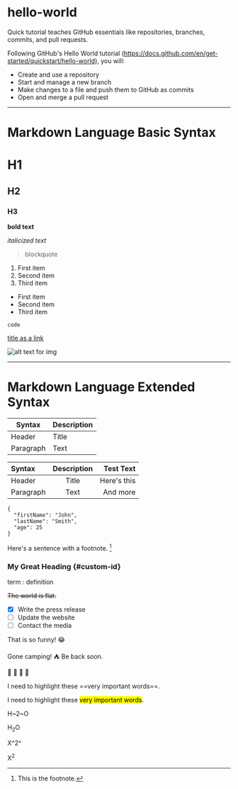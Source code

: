 # hello-world
Quick tutorial teaches GitHub essentials like repositories, branches, commits, and pull requests.

Following GitHub's Hello World tutorial (https://docs.github.com/en/get-started/quickstart/hello-world), you will:
- Create and use a repository
- Start and manage a new branch
- Make changes to a file and push them to GitHub as commits
- Open and merge a pull request

---

# Markdown Language Basic Syntax
# H1
## H2
### H3

**bold text**

*italicized text*

> blockquote

1. First item
2. Second item
3. Third item

- First item
- Second item
- Third item

`code`

[title as a link](https://www.example.com)

![alt text for img](image.jpg)

---

# Markdown Language Extended Syntax 

| Syntax | Description |
| ----------- | ----------- |
| Header | Title |
| Paragraph | Text |

| Syntax      | Description | Test Text     |
| :---        |    :----:   |          ---: |
| Header      | Title       | Here's this   |
| Paragraph   | Text        | And more      |

```
{
  "firstName": "John",
  "lastName": "Smith",
  "age": 25
}
```

Here's a sentence with a footnote. [^1]

[^1]: This is the footnote.

### My Great Heading {#custom-id}

term
: definition

~~The world is flat.~~

- [x] Write the press release
- [ ] Update the website
- [ ] Contact the media

That is so funny! :joy:

Gone camping! :tent: Be back soon.

:apple:  :cake:  :balloon:  :key:

I need to highlight these ==very important words==.

I need to highlight these <mark>very important words</mark>.

H~2~O

H<sub>2</sub>O
  
X^2^

X<sup>2</sup>
